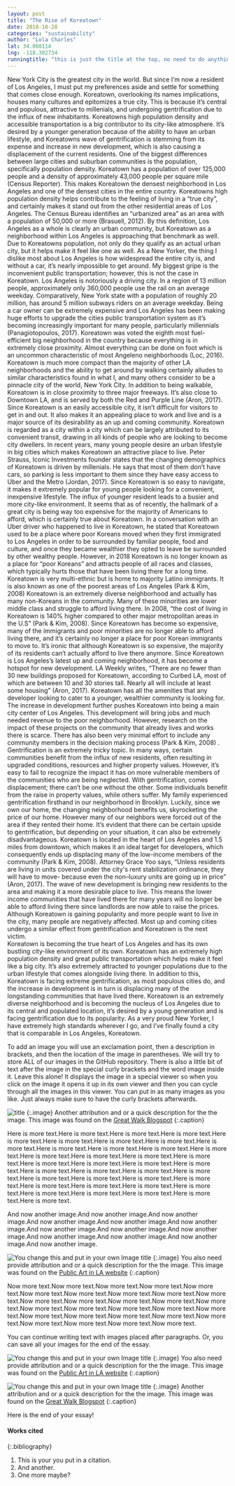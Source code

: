 ```yaml
---
layout: post
title: "The Rise of Koreatown"
date: 2018-10-28
categories: "sustainability" 
author: "Lola Charles"
lat: 34.060114
lng: -118.302734
runningtitle: "this is just the title at the top, no need to do anything here"
---
```

New York City is the greatest city in the world. But since I’m now a resident of Los Angeles, I must put my preferences aside and settle for something that comes close enough. Koreatown, overlooking its names implications, houses many cultures and epitomizes a true city. This is because it’s central and populous, attractive to millenials, and undergoing gentrification due to the influx of new inhabitants. Koreatowns high population density and accessible transportation is a big contributor to its city-like atmosphere. It’s desired by a younger generation because of the ability to have an urban lifestyle, and Koreatowns wave of gentrification is stemming from its expense and increase in new development, which is also causing a displacement of the current residents. 
	One of the biggest differences between large cities and suburban communities is the population, specifically population density. Koreatown has a population of over 125,000 people and a density of approximately 43,000 people per square mile (Census Reporter). This makes Koreatown the densest neighborhood in Los Angeles and one of the densest cities in the entire country. Koreatowns high population density helps contribute to the feeling of living in a “true city”, and certainly makes it stand out from the other residential areas of Los Angeles. The Census Bureau identifies an “urbanized area” as an area with a population of 50,000 or more (Brasuell, 2012). By this definition, Los Angeles as a whole is clearly an urban community, but Koreatown as a neighborhood within Los Angeles is approaching that benchmark as well. Due to Koreatowns population, not only do they qualify as an actual urban city, but it helps make it feel like one as well. 
	As a New Yorker, the thing I dislike most about Los Angeles is how widespread the entire city is, and without a car, it’s nearly impossible to get around. My biggest gripe is the inconvenient public transportation; however, this is not the case in Koreatown. Los Angeles is notoriously a driving city. In a region of 13 million people, approximately only 360,000 people use the rail on an average weekday. Comparatively, New York state with a population of roughly 20 million, has around 5 million subways riders on an average weekday. Being a car owner can be extremely expensive and Los Angeles has been making huge efforts to upgrade the cities public transportation system as it’s becoming increasingly important for many people, particularly millennials (Panagiotopoulos, 2017). Koreatown was voted the eighth most fuel-efficient big neighborhood in the country because everything is in extremely close proximity. Almost everything can be done on foot which is an uncommon characteristic of most Angeleno neighborhoods (Loc, 2016). Koreatown is much more compact than the majority of other LA neighborhoods and the ability to get around by walking certainly alludes to similar characteristics found in what I, and many others consider to be a pinnacle city of the world, New York City. In addition to being walkable, Koreatown is in close proximity to three major freeways. It’s also close to Downtown LA, and is served by both the Red and Purple Line (Aron, 2017). Since Koreatown is an easily accessible city, it isn’t difficult for visitors to get in and out. It also makes it an appealing place to work and live and is a major source of its desirability as an up and coming community. Koreatown is regarded as a city within a city which can be largely attributed to its convenient transit, drawing in all kinds of people who are looking to become city dwellers. 
	In recent years, many young people desire an urban lifestyle in big cities which makes Koreatown an attractive place to live. Peter Strauss, Iconic Investments founder states that the changing demographics of Koreatown is driven by millenials. He says that most of them don’t have cars, so parking is less important to them since they have easy access to Uber and the Metro (Jordan, 2017). Since Koreatown is so easy to navigate, it makes it extremely popular for young people looking for a convenient, inexpensive lifestyle. The influx of younger resident leads to a busier and more city-like environment. 
	It seems that as of recently, the hallmark of a great city is being way too expensive for the majority of Americans to afford, which is certainly true about Koreatown. In a conversation with an Uber driver who happened to live in Koreatown, he stated that Koreatown used to be a place where poor Koreans moved when they first immigrated to Los Angeles in order to be surrounded by familiar people, food and culture, and once they became wealthier they opted to leave be surrounded by other wealthy people. However, in 2018 Koreatown is no longer known as a place for “poor Koreans” and attracts people of all races and classes, which typically hurts those that have been living there for a long time. Koreatown is very multi-ethnic but is home to majority Latino immigrants. It is also known as one of the poorest areas of Los Angeles (Park & Kim, 2008) Koreatown is an extremely diverse neighborhood and actually has many non-Koreans in the community. Many of these minorities are lower middle class and struggle to afford living there. In 2008, “the cost of living in Koreatown is 140% higher compared to other major metropolitan areas in the U.S” (Park & Kim, 2008). Since Koreatown has become so expensive, many of the immigrants and poor minorities are no longer able to afford living there, and it’s certainly no longer a place for poor Korean immigrants to move to. It’s ironic that although Koreatown is so expensive, the majority of its residents can’t actually afford to live there anymore. 
	Since Koreatown is Los Angeles’s latest up and coming neighborhood, it has become a hotspot for new development. LA Weekly writes, “There are no fewer than 30 new buildings proposed for Koreatown, according to Curbed LA, most of which are between 10 and 30 stories tall. Nearly all will include at least some housing” (Aron, 2017). Koreatown has all the amenities that any developer looking to cater to a younger, wealthier community is looking for. The increase in development further pushes Koreatown into being a main city center of Los Angeles. This development will bring jobs and much needed revenue to the poor neighborhood. However, research on the impact of these projects on the community that already lives and works there is scarce. There has also been very minimal effort to include any community members in the decision making process (Park & Kim, 2008) . Gentrification is an extremely tricky topic. In many ways, certain communities benefit from the influx of new residents, often resulting in upgraded conditions, resources and higher property values. However, it’s easy to fail to recognize the impact it has on more vulnerable members of the communities who are being neglected.
	With gentrification, comes displacement; there can’t be one without the other. Some individuals benefit from the raise in property values, while others suffer. My family experienced gentrification firsthand in our neighborhood in Brooklyn. Luckily, since we own our home, the changing neighborhood benefits us, skyrocketing the price of our home. However many of our neighbors were forced out of the area if they rented their home. It’s evident that there can be certain upside to gentrification, but depending on your situation, it can also be extremely disadvantageous.  Koreatown is located in the heart of Los Angeles and 1.5 miles from downtown, which makes it an ideal target for developers, which consequently ends up displacing many of the low-income members of the community (Park & Kim, 2008). Attorney Grace Yoo says, “Unless residents are living in units covered under the city's rent stabilization ordinance, they will have to move- because even the non–luxury units are going up in price” (Aron, 2017). The wave of new development is bringing new residents to the area and making it a more desirable place to live. This means the lower income communities that have lived there for many years will no longer be able to afford living there since landlords are now able to raise the prices. Although Koreatown is gaining popularity and more people want to live in the city, many people are negatively affected. Most up and coming cities undergo a similar effect from gentrification and Koreatown is the next victim.  
	Koreatown is becoming the true heart of Los Angeles and has its own bustling city-like environment of its own. Koreatown has an extremely high population density and great public transportation which helps make it feel like a big city. It’s also extremely attracted to younger populations due to the urban lifestyle that comes alongside living there. In addition to this, Koreatown is facing extreme gentrification, as most populous cities do, and the increase in development is in turn is displacing many of the longstanding communities that have lived there. Koreatown is an extremely diverse neighborhood and is becoming the nucleus of Los Angeles due to its central and populated location, it’s desired by a young generation and is facing gentrification due to its popularity. As a very proud New Yorker, I have extremely high standards wherever I go, and I’ve finally found a city that is comparable in Los Angeles, Koreatown. 



To add an image you will use an exclamation point, then a description in brackets, and then the location of the image in parentheses. We will try to store ALL of our images in the GitHub repository.  There is also a little bit of text after the image in the special curly brackets and the word image inside it. Leave this alone! It displays the image in a special viewer so when you click on the image it opens it up in its own viewer and then you can cycle through all the images in this viewer. You can put in as many images as you like. Just always make sure to have the curly brackets afterwards.
   
   
![title](lolaimages1.jpg)
   {:.image}
Another attribution and or a quick description for the the image. This image was found on the [Great Walk Blogspot](http://greatlawalk.blogspot.com/2016/11/)
   {:.caption} 

Here is more text.Here is more text.Here is more text.Here is more text.Here is more text.Here is more text.Here is more text.Here is more text.Here is more text.Here is more text.Here is more text.Here is more text.Here is more text.Here is more text.Here is more text.Here is more text.Here is more text.Here is more text.Here is more text.Here is more text.Here is more text.Here is more text.Here is more text.Here is more text.Here is more text.Here is more text.Here is more text.Here is more text.Here is more text.Here is more text.Here is more text.Here is more text.Here is more text.Here is more text.Here is more text.Here is more text.Here is more text.Here is more text.

And now another image.And now another image.And now another image.And now another image.And now another image.And now another image.And now another image.And now another image.And now another image.And now another image.And now another image.And now another image.And now another image.

![You change this and put in your own Image title](images/example1.jpg)
   {:.image}
You also need provide attribution and or a quick description for the the image. This image was found on the [Public Art in LA website](http://www.publicartinla.com/LA_murals/Hollywood/cat_fairfax.html)
   {:.caption} 

Now more text.Now more text.Now more text.Now more text.Now more text.Now more text.Now more text.Now more text.Now more text.Now more text.Now more text.Now more text.Now more text.Now more text.Now more text.Now more text.Now more text.Now more text.Now more text.Now more text.Now more text.Now more text.Now more text.Now more text.Now more text.Now more text.Now more text.Now more text.Now more text.


You can continue writing text with images placed after paragraphs. Or, you can save all your images for the end of the essay.

![You change this and put in your own Image title](images/example1.jpg)
   {:.image}
You also need provide attribution and or a quick description for the the image. This image was found on the [Public Art in LA website](http://www.publicartinla.com/LA_murals/Hollywood/cat_fairfax.html)
   {:.caption} 
   
![You change this and put in your own Image title](images/example2.jpg)
   {:.image}
Another attribution and or a quick description for the the image. This image was found on the [Great Walk Blogspot](http://greatlawalk.blogspot.com/2016/11/)
   {:.caption} 

Here is the end of your essay!

#### Works cited

{:.bibliography} 
1. This is your you put in a citation.
2. And another.
3. One more maybe?
